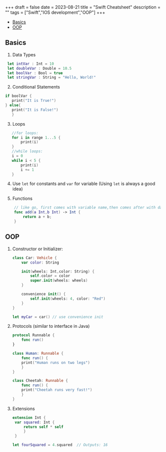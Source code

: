 +++
draft = false
date = 2023-08-21
title = "Swift Cheatsheet"
description = ""
tags = ["Swift","IOS development","OOP"]
+++

* [Basics](#basics)
* [OOP](#oop)

## Basics
1. Data Types
```swift
 let intVar : Int = 10
 let doubleVar : Double = 10.5
 let boolVar : Bool = true
 let stringVar : String = "Hello, World!"
 ```

 2. Conditional Statements
 ```swift
 if boolVar {
    print("It is True!")
 } else{
    print("It is False!")
    }
 ```

 3. Loops
 ```swift
    //for loops:
    for i in range 1...5 {
        print(i)
    }
    //while loops:
    i = 0
    while i < 5 {
        print(i)
        i += 1
    }
 ```

4. Use `let` for constants and `var` for variable (Using `let` is always a good idea)

5. Functions
```swift
    // like go, first comes with variable name,then comes after with data type
    func add(a Int,b Int) -> Int {
        return a + b;
    }
```

## OOP
1. Constructor or Initializer:
    ```swift
    class Car: Vehicle {
        var color: String

        init(wheels: Int,color: String) {
            self.color = color
            super.init(wheels: wheels)
        }

        convenience init() {
            self.init(wheels: 4, color: "Red")
        }
    }

    let myCar = car() // use convenience init
    ```

2. Protocols (similar to interface in Java)
    ```swift
    protocol Runnable {
        func run()
    }

    class Human: Runnable {
        func run() {
        print("Human runs on two legs")
        }
    }

    class Cheetah: Runnable {
        func run() {
        print("Cheetah runs very fast!")
        }
    }
    ```

3. Extensions 
   ```swift
   extension Int {
    var squared: Int {
        return self * self
        }
    }

   let fourSquared = 4.squared  // Outputs: 16
   ```